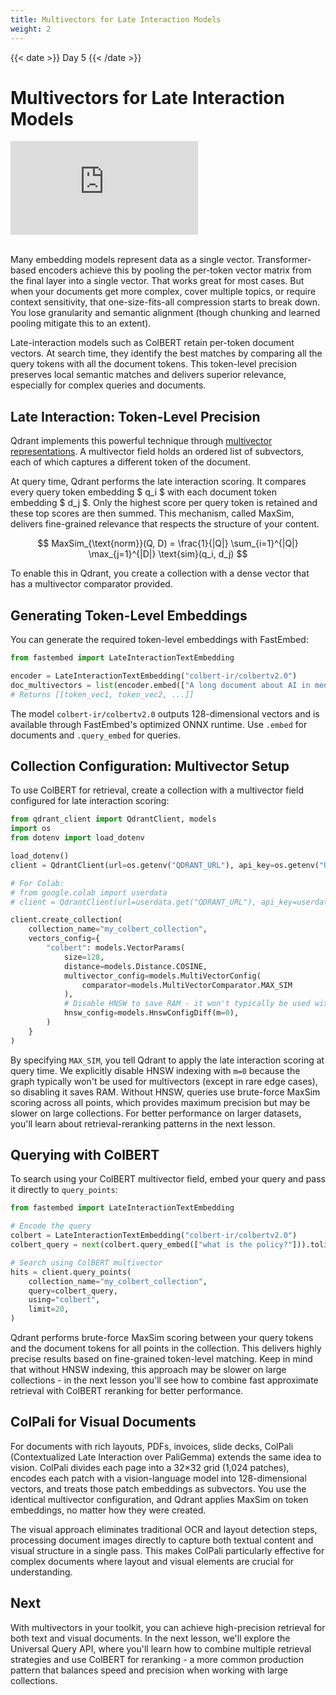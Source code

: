 ```yaml
---
title: Multivectors for Late Interaction Models
weight: 2
---
```


{{< date >}} Day 5 {{< /date >}}

# Multivectors for Late Interaction Models

<div class="video">
<iframe 
  src="https://www.youtube.com/embed/8ptlXSsSEPk?si=TzsWlastazBQPWWb"
  frameborder="0"
  allow="accelerometer; autoplay; clipboard-write; encrypted-media; gyroscope; picture-in-picture; web-share"
  referrerpolicy="strict-origin-when-cross-origin"
  allowfullscreen>
</iframe>
</div>

<br/>

Many embedding models represent data as a single vector. Transformer-based encoders achieve this by pooling the per-token vector matrix from the final layer into a single vector. That works great for most cases. But when your documents get more complex, cover multiple topics, or require context sensitivity, that one-size-fits-all compression starts to break down. You lose granularity and semantic alignment (though chunking and learned pooling mitigate this to an extent).

Late-interaction models such as ColBERT retain per-token document vectors. At search time, they identify the best matches by comparing all the query tokens with all the document tokens. This token-level precision preserves local semantic matches and delivers superior relevance, especially for complex queries and documents.

## Late Interaction: Token-Level Precision

Qdrant implements this powerful technique through [multivector representations](/documentation/concepts/vectors/#multivectors). A multivector field holds an ordered list of subvectors, each of which captures a different token of the document.

At query time, Qdrant performs the late interaction scoring. It compares every query token embedding $ q_i $ with each document token embedding $ d_j $. Only the highest score per query token is retained and these top scores are then summed. This mechanism, called MaxSim, delivers fine-grained relevance that respects the structure of your content.

$$
MaxSim_{\text{norm}}(Q, D) = \frac{1}{|Q|} \sum_{i=1}^{|Q|} \max_{j=1}^{|D|} \text{sim}(q_i, d_j)
$$

To enable this in Qdrant, you create a collection with a dense vector that has a multivector comparator provided.

## Generating Token-Level Embeddings

You can generate the required token-level embeddings with FastEmbed:

```python
from fastembed import LateInteractionTextEmbedding

encoder = LateInteractionTextEmbedding("colbert-ir/colbertv2.0")
doc_multivectors = list(encoder.embed(["A long document about AI in medicine."]))
# Returns [[token_vec1, token_vec2, ...]]
```

The model `colbert-ir/colbertv2.0` outputs 128-dimensional vectors and is available through FastEmbed's optimized ONNX runtime. Use `.embed` for documents and `.query_embed` for queries.

## Collection Configuration: Multivector Setup

To use ColBERT for retrieval, create a collection with a multivector field configured for late interaction scoring:

```python
from qdrant_client import QdrantClient, models
import os
from dotenv import load_dotenv

load_dotenv()
client = QdrantClient(url=os.getenv("QDRANT_URL"), api_key=os.getenv("QDRANT_API_KEY"))

# For Colab:
# from google.colab import userdata
# client = QdrantClient(url=userdata.get("QDRANT_URL"), api_key=userdata.get("QDRANT_API_KEY"))

client.create_collection(
    collection_name="my_colbert_collection",
    vectors_config={
        "colbert": models.VectorParams(
            size=128,
            distance=models.Distance.COSINE,
            multivector_config=models.MultiVectorConfig(
                comparator=models.MultiVectorComparator.MAX_SIM
            ),
            # Disable HNSW to save RAM - it won't typically be used with multivectors
            hnsw_config=models.HnswConfigDiff(m=0),
        )
    }
)
```

By specifying `MAX_SIM`, you tell Qdrant to apply the late interaction scoring at query time. We explicitly disable HNSW indexing with `m=0` because the graph typically won't be used for multivectors (except in rare edge cases), so disabling it saves RAM. Without HNSW, queries use brute-force MaxSim scoring across all points, which provides maximum precision but may be slower on large collections. For better performance on larger datasets, you'll learn about retrieval-reranking patterns in the next lesson.

## Querying with ColBERT

To search using your ColBERT multivector field, embed your query and pass it directly to `query_points`:

```python
from fastembed import LateInteractionTextEmbedding

# Encode the query
colbert = LateInteractionTextEmbedding("colbert-ir/colbertv2.0")
colbert_query = next(colbert.query_embed(["what is the policy?"])).tolist()

# Search using ColBERT multivector
hits = client.query_points(
    collection_name="my_colbert_collection",
    query=colbert_query,
    using="colbert",
    limit=20,
)
```

Qdrant performs brute-force MaxSim scoring between your query tokens and the document tokens for all points in the collection. This delivers highly precise results based on fine-grained token-level matching. Keep in mind that without HNSW indexing, this approach may be slower on large collections - in the next lesson you'll see how to combine fast approximate retrieval with ColBERT reranking for better performance.

## ColPali for Visual Documents

For documents with rich layouts, PDFs, invoices, slide decks, ColPali (Contextualized Late Interaction over PaliGemma) extends the same idea to vision. ColPali divides each page into a 32×32 grid (1,024 patches), encodes each patch with a vision-language model into 128-dimensional vectors, and treats those patch embeddings as subvectors. You use the identical multivector configuration, and Qdrant applies MaxSim on token embeddings, no matter how they were created.

The visual approach eliminates traditional OCR and layout detection steps, processing document images directly to capture both textual content and visual structure in a single pass. This makes ColPali particularly effective for complex documents where layout and visual elements are crucial for understanding.

## Next
With multivectors in your toolkit, you can achieve high-precision retrieval for both text and visual documents. In the next lesson, we'll explore the Universal Query API, where you'll learn how to combine multiple retrieval strategies and use ColBERT for reranking - a more common production pattern that balances speed and precision when working with large collections. 
